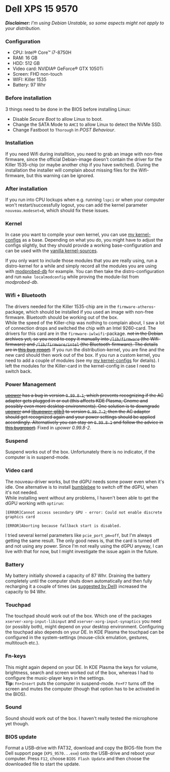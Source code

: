 # Dell XPS 15 9570

***Disclaimer:*** *I'm using Debian Unstable, so some aspects might not apply to your distribution.*

### Configuration
* CPU: Intel® Core™ i7-8750H
* RAM: 16 GB
* HDD: 512 GB
* Video card: NVIDIA® GeForce® GTX 1050Ti
* Screen: FHD non-touch
* WIFI: Killer 1535
* Battery: 97 Whr

### Before installation
3 things need to be done in the BIOS before installing Linux:
* Disable *Secure Boot* to allow Linux to boot.
* Change the SATA Mode to `AHCI` to allow Linux to detect the NVMe SSD.
* Change Fastboot to `Thorough` in *POST Behaviour*.

### Installation
If you need Wifi during installtion, you need to grab an image with non-free firmware, since the official Debian-image doesn't contain the driver for the Killer 1535-chip (or maybe another chip if you have switched). During the installation the installer will complain about missing files for the Wifi-firmware, but this warning can be ignored.

### After installation
If you run into CPU lockups when e.g. running `lspci` or when your computer won't restart/successfully logout, you can add the kernel parameter `nouveau.modeset=0`, which should fix these issues.

### Kernel
In case you want to compile your own kernel, you can use [my kernel-configs](kernel-config) as a base. Depending on what you do, you might have to adjust the configs slightly, but they should provide a working base-configuration and can be used with the [vanilla kernel-sources](https://www.kernel.org/).

If you only want to include those modules that you are really using, run a distro-kernel for a while and simply record all the modules you are using with [modprobed-db](https://github.com/graysky2/modprobed-db) for example. You can then take the distro-configuration and run `make localmodconfig` while proving the module-list from *modprobed-db*.

### Wifi + Bluetooth
The drivers needed for the Killer 1535-chip are in the `firmware-atheros`-package, which should be installed if you used an image with non-free firmware. Bluetooth should be working out of the box.<br>
While the speed of the Killer-chip was nothing to complain about, I saw a lot of connection drops and switched the chip with an Intel 9260-card. The drivers for this card are in the `firmware-iwlwifi`-package. ~~not in the Debian archives yet,
so you need to copy it manually into `/lib/firmware` (the Wifi-firmware) and `/lib/firmware/intel` (the Bluetooth-firmware). The details are in [this bug-report](https://bugs.debian.org/cgi-bin/bugreport.cgi?bug=899101).~~ If you run the distribution-kernel, you are fine and the new card should then work out of the box. If you run a custom kernel, you need to add a couple of modules (see my [my kernel-configs](kernel-config) for details). I left the modules for the Killer-card in the kernel-config in case I need to switch back.

### Power Management
~~[upower](https://packages.debian.org/sid/upower) has a bug in version `0.99.8-1`, which prevents recognizing if the AC adapter gets plugged in or out (this affects KDE Plasma, Gnome and possibly even more desktop environments). One solution is to downgrade [upower](https://snapshot.debian.org/package/upower/0.99.7-2/#upower_0.99.7-2) and [libupower-glib3](https://snapshot.debian.org/package/upower/0.99.7-2/#libupower-glib3_0.99.7-2) to version `0.99.7-2`, then the AC adapter should get recognized again and your power settings should be applied accordingly. Alternatively you can stay on `0.99.8-1` and follow the advice in [this bugreport](https://bugs.debian.org/cgi-bin/bugreport.cgi?bug=902644#24).~~ Fixed in *upower 0.99.8-2*.

### Suspend
Suspend works out of the box. Unfortunately there is no indicator, if the computer is in suspend-mode.

### Video card
The nouveau-driver works, but the dGPU needs some power even when it's idle. One alternative is to install [bumblebee](https://wiki.debian.org/Bumblebee) to switch off the dGPU, when it's not needed.<br>
While installing went without any problems, I haven't been able to get the dGPU working with `optirun`:
```
[ERROR]Cannot access secondary GPU - error: Could not enable discrete graphics card

[ERROR]Aborting because fallback start is disabled.
```
I tried several kernel parameters like `pcie_port_pm=off`, but I'm always getting the same result. The only good news is, that the card is turned off and not using any power. Since I'm not really using the dGPU anyway, I can live with that for now, but I might investigate the issue again in the future.

### Battery
My battery initially showed a capacity of 87 Whr. Draining the battery completely until the computer shuts down automatically and then fully recharging it a couple of times (as [suggested by Dell](https://dell.to/2JJejor)) increased the capacity to 94 Whr.

### Touchpad
The touchpad should work out of the box. Which one of the packages `xserver-xorg-input-libinput` and `xserver-xorg-input-synaptics` you need (or possibly both), might depend on your desktop environment. Configuring the touchpad also depends on your DE. In KDE Plasma the touchpad can be configured in the system-settings (mouse-click emulation, gestures, multitouch etc.).

### Fn-keys
This might again depend on your DE. In KDE Plasma the keys for volume, brightness, search and screen worked out of the box, whereas I had to configure the music-player keys in the settings.<br>
**Tip:** `Fn+Insert` puts the computer in suspend-mode. `Fn+F7` turns off the screen and mutes the computer (though that option has to be activated in the BIOS).

### Sound
Sound should work out of the box. I haven't really tested the microphone yet though.

### BIOS update
Format a USB-drive with FAT32, download and copy the BIOS-file from the Dell support page (`XPS_9570...exe`) onto the USB-drive and reboot your computer. Press `F12`, choose `BIOS Flash Update` and then choose the downloaded file to start the update.
